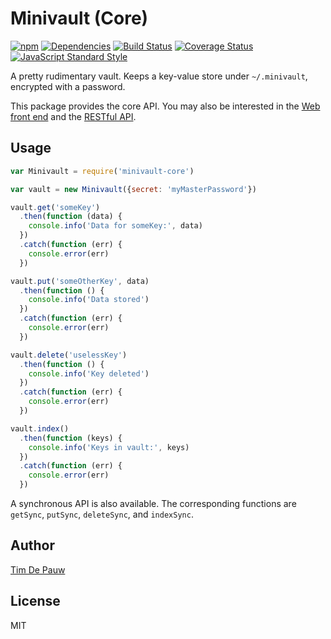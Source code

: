 # Minivault (Core)

[![npm](https://img.shields.io/npm/v/minivault-core.svg)](https://www.npmjs.com/package/minivault-core) [![Dependencies](https://img.shields.io/david/timdp/minivault-core.svg)](https://david-dm.org/timdp/minivault-core) [![Build Status](https://img.shields.io/travis/timdp/minivault-core/master.svg)](https://travis-ci.org/timdp/minivault-core) [![Coverage Status](https://img.shields.io/coveralls/timdp/minivault-core/master.svg)](https://coveralls.io/r/timdp/minivault-core) [![JavaScript Standard Style](https://img.shields.io/badge/code%20style-standard-brightgreen.svg)](http://standardjs.com/)

A pretty rudimentary vault. Keeps a key-value store under `~/.minivault`,
encrypted with a password.

This package provides the core API.
You may also be interested in the
[Web front end](https://www.npmjs.com/package/minivault)
and the
[RESTful API](https://www.npmjs.com/package/minivault-rest).

## Usage

```js
var Minivault = require('minivault-core')

var vault = new Minivault({secret: 'myMasterPassword'})

vault.get('someKey')
  .then(function (data) {
    console.info('Data for someKey:', data)
  })
  .catch(function (err) {
    console.error(err)
  })

vault.put('someOtherKey', data)
  .then(function () {
    console.info('Data stored')
  })
  .catch(function (err) {
    console.error(err)
  })

vault.delete('uselessKey')
  .then(function () {
    console.info('Key deleted')
  })
  .catch(function (err) {
    console.error(err)
  })

vault.index()
  .then(function (keys) {
    console.info('Keys in vault:', keys)
  })
  .catch(function (err) {
    console.error(err)
  })
```

A synchronous API is also available. The corresponding functions are
`getSync`, `putSync`, `deleteSync`, and `indexSync`.

## Author

[Tim De Pauw](https://tmdpw.eu/)

## License

MIT

